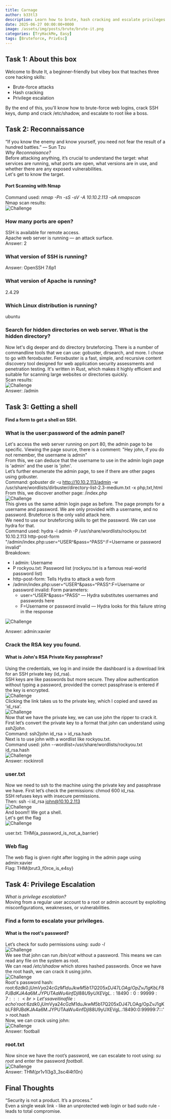 ```yaml
---
title: Carnage
author: b33tl3
description: Learn how to brute, hash cracking and escalate privileges in this box!
date: 2025-06-27 00:00:00+0000
image: /assets/img/posts/brute/brute-it.png
categories: [TryHackMe, Easy]
tags: [Bruteforce, PrivEsc]
---
```


## Task 1: About this box
Welcome to Brute It, a beginner-friendly but vibey box that teaches three core hacking skills: <br>
 - Brute-force attacks
 - Hash cracking
 - Privilege escalation <br>

By the end of this, you'll know how to brute-force web logins, crack SSH keys, dump and crack /etc/shadow, and escalate to root like a boss.

## Task 2: Reconnaissance
“If you know the enemy and know yourself, you need not fear the result of a hundred battles.” — Sun Tzu <br>
_Why Reconnaisance?_ <br>
Before attacking anything, it’s crucial to understand the target: what services are running, what ports are open, what versions are in use, and whether there are any exposed vulnerabilities. <br>
Let's get to know the target. <br>

#### Port Scanning with Nmap
Command used: _nmap -Pn -sS -sV -A 10.10.2.113 -oA nmapscan_ <br>
Nmap scan results: <br>
![Challenge](/assets/img/posts/brute/scan.png) <br>

### How many ports are open?
SSH is available for remote access. <br>
Apache web server is running — an attack surface. <br>
Answer: 2

### What version of SSH is running?
Answer: OpenSSH 7.6p1

### What version of Apache is running?
2.4.29

### Which Linux distribution is running?
ubuntu

### Search for hidden directories on web server. What is the hidden directory?
Now let's dig deeper and do directory bruteforcing. There is a number of commandline tools that we can use: gobuster, dirsearch, and more. I chose to go with feroxbuster. Feroxbuster is a fast, simple, and recursive content discovery tool designed for web application security assessments and penetration testing. It's written in Rust, which makes it highly efficient and suitable for scanning large websites or directories quickly. <br>
Scan results: <br>
![Challenge](/assets/img/posts/brute/ferox.png) <br>
Answer: /admin

## Task 3: Getting a shell
#### Find a form to get a shell on SSH.

### What is the user:password of the admin panel?
Let's access the web server running on port 80, the admin page to be specific. Viewing the page source, there is a comment: "Hey john, if you do not remember, the username is admin" <br>
From this, we can deduce that the username to use in the admin login page is 'admin' and the user is 'john'. <br>
Let’s further enumerate the admin page, to see if there are other pages using gobuster. <br>
Command: gobuster dir -u http://10.10.2.113/admin -w /usr/share/wordlists/dirbuster/directory-list-2.3-medium.txt -x php,txt,html <br>
From this, we discover another page: /index.php <br>
![Challenge](/assets/img/posts/brute/gobuster.png) <br>
This gives us the same admin login page as before. The page prompts for a username and password. We are only provided with a username, and no password. Bruteforce is the only valid attack here. <br>
We need to use our bruteforcing skills to get the password. We can use hydra for that. <br>
Command used: hydra -l admin -P /usr/share/wordlists/rockyou.txt 10.10.2.113 http-post-form "/admin/index.php:user=^USER^&pass=^PASS^:F=Username or password invalid” <br>
Breakdown: <br>
 - l admin: Username
 - P rockyou.txt: Password list (rockyou.txt is a famous real-world password list)
 - http-post-form: Tells Hydra to attack a web form
 - /admin/index.php:user=^USER^&pass=^PASS^:F=Username or password invalid: Form parameters:
    - user=^USER^&pass=^PASS^ — Hydra substitutes usernames and passwords here
    - F=Username or password invalid — Hydra looks for this failure string in the response <br>

![Challenge](/assets/img/posts/brute/hydra.png) <br>

Answer: admin:xavier

### Crack the RSA key you found. 
#### What is John's RSA Private Key passphrase?
Using the credentials, we log in and inside the dashboard is a download link for an SSH private key (id_rsa). <br>
SSH keys are like passwords but more secure. They allow authentication without typing a password, provided the correct passphrase is entered if the key is encrypted. <br>
![Challenge](/assets/img/posts/brute/private.png) <br>
Clicking the link takes us to the private key, which I copied and saved as 'id_rsa'. <br>
![Challenge](/assets/img/posts/brute/rsa.png) <br>
Now that we have the private key, we can use john the ripper to crack it. <br>
First let’s convert the private key to a format that john can understand using _ssh2john_. <br>
Command: ssh2john id_rsa > id_rsa.hash <br>
Next is to use john with a wordlist like rockyou.txt. <br>
Command used: john --wordlist=/usr/share/wordlists/rockyou.txt id_rsa.hash <br>
![Challenge](/assets/img/posts/brute/john.png) <br>
Answer: rockinroll <br>

### user.txt
Now we need to ssh to the machine using the private key and passphrase we have. First let’s check the permissions: chmod 600 id_rsa. <br>
SSH refuses keys with insecure permissions. <br>
Then: ssh -i id_rsa john@10.10.2.113 <br>
![Challenge](/assets/img/posts/brute/ssh.png) <br>
And boom!! We got a shell. <br>
Let's get the flag <br>
![Challenge](/assets/img/posts/brute/user.png) <br>

user.txt: THM{a_password_is_not_a_barrier}

### Web flag
The web flag is given right after logging in the admin page using admin:xavier <br>
Flag: THM{brut3_f0rce_is_e4sy}

## Task 4: Privilege Escalation
_What is privilege escalation?_ <br>
Moving from a regular user account to a root or admin account by exploiting misconfigurations, weaknesses, or vulnerabilities. <br>

### Find a form to escalate your privileges.
#### What is the root's password?
Let’s check for sudo permissions using: _sudo -l_ <br>
![Challenge](/assets/img/posts/brute/sudol.png) <br>
We see that john can run _/bin/cat_ without a password. This means we can read any file on the system as root. <br>
We can read _/etc/shadow_ which stores hashed passwords. Once we have the root hash, we can crack it using john. <br>
![Challenge](/assets/img/posts/brute/root.png) <br>
Root's password hash: root:$6$zdk0.jUm$Vya24cGzM1duJkwM5b17Q205xDJ47LOAg/OpZvJ1gKbLF8PJBdKJA4a6M.JYPUTAaWu4infDjI88U9yUXEVgL.:18490:0:99999:7::: <br>
Let’s save it in a file: echo 'root:$6$zdk0.jUm$Vya24cGzM1duJkwM5b17Q205xDJ47LOAg/OpZvJ1gKbLF8PJBdKJA4a6M.JYPUTAaWu4infDjI88U9yUXEVgL.:18490:0:99999:7:::' > root.hash <br>
Now, we can crack using john: <br>
![Challenge](/assets/img/posts/brute/cracked.png) <br>
Answer: football

### root.txt
Now since we have the root’s password, we can escalate to root using: _su root_ and enter the password _football_. <br>
![Challenge](/assets/img/posts/brute/root-txt.png) <br>
Answer: THM{pr1v1l3g3_3sc4l4t10n}

## Final Thoughts
“Security is not a product. It’s a process.” <br>
Even a single weak link - like an unprotected web login or bad sudo rule - leads to total compromise.